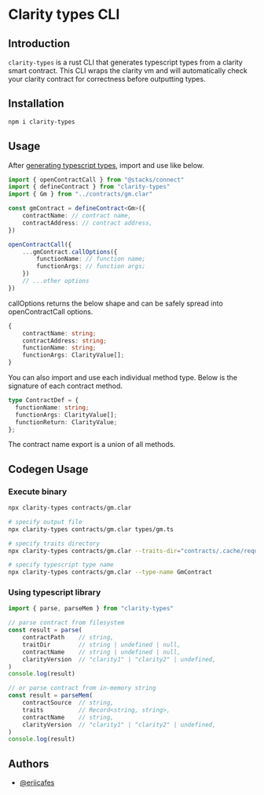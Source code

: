 # Clarity types CLI

## Introduction

`clarity-types` is a rust CLI that generates typescript types from a clarity smart contract. This CLI wraps the clarity vm and will automatically check your clarity contract for correctness before outputting types.

## Installation

```bash
npm i clarity-types
```

## Usage

After [generating typescript types](#codegen-usage), import and use like below.

```ts
import { openContractCall } from "@stacks/connect"
import { defineContract } from "clarity-types"
import { Gm } from "../contracts/gm.clar"

const gmContract = defineContract<Gm>({
    contractName: // contract name,
    contractAddress: // contract address,
})

openContractCall({
    ...gmContract.callOptions({
        functionName: // function name;
        functionArgs: // function args;
    })
    // ...other options
})
```

callOptions returns the below shape and can be safely spread into openContractCall options.

```ts
{
    contractName: string;
    contractAddress: string;
    functionName: string;
    functionArgs: ClarityValue[];
}
```

You can also import and use each individual method type. Below is the signature of each contract method.

```ts
type ContractDef = {
  functionName: string;
  functionArgs: ClarityValue[];
  functionReturn: ClarityValue;
};
```

The contract name export is a union of all methods.

## Codegen Usage

### Execute binary

```bash
npx clarity-types contracts/gm.clar

# specify output file
npx clarity-types contracts/gm.clar types/gm.ts

# specify traits directory
npx clarity-types contracts/gm.clar --traits-dir="contracts/.cache/requirements"

# specify typescript type name
npx clarity-types contracts/gm.clar --type-name GmContract
```

### Using typescript library

```ts
import { parse, parseMem } from "clarity-types"

// parse contract from filesystem
const result = parse(
    contractPath    // string,
    traitDir        // string | undefined | null,
    contractName    // string | undefined | null,
    clarityVersion  // "clarity1" | "clarity2" | undefined,
)
console.log(result)

// or parse contract from in-memory string
const result = parseMem(
    contractSource  // string,
    traits          // Record<string, string>,
    contractName    // string,
    clarityVersion  // "clarity1" | "clarity2" | undefined,
)
console.log(result)
```

## Authors

- [@eriicafes](https://www.github.com/eriicafes)
